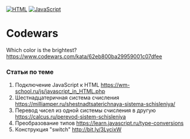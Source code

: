 [![HTML](https://img.shields.io/badge/HTML-E46035??style=for-the-badge&logo=HTML5&logoColor=FFFFFF)](https://html.spec.whatwg.org/multipage/)
[![JavaScript](https://img.shields.io/badge/JavaScript-000000??style=for-the-badge&logo=JavaScript&logoColor=F3E050)](https://developer.mozilla.org/)

# Codewars
Which color is the brightest?https://www.codewars.com/kata/62eb800ba29959001c07dfee

### Статьи по теме
1. Подключение JavaScript к HTML https://wm-school.ru/js/javascript_in_HTML.php
2. Шестнадцатеричная система счисления https://milliamper.ru/shestnadtsaterichnaya-sistema-schisleniya/ 
3. Перевод чисел из одной системы счисления в другую https://calcus.ru/perevod-sistem-schisleniya
4. Преобразование типов https://learn.javascript.ru/type-conversions
5. Конструкция "switch" http://bit.ly/3LycixW